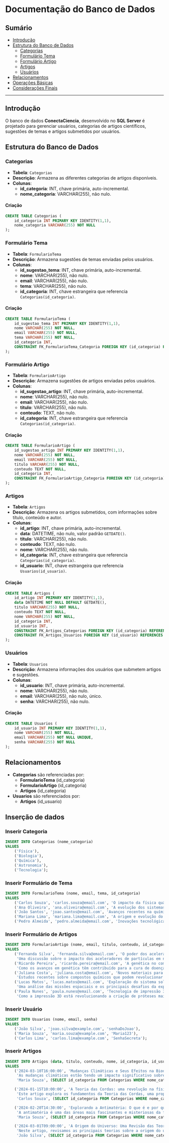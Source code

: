 # Documentação do Banco de Dados

## Sumário
- [Introdução](#introdução)
- [Estrutura do Banco de Dados](#estrutura-do-banco-de-dados)
  - [Categorias](#categorias)
  - [Formulário Tema](#formulário-tema)
  - [Formulário Artigo](#formulário-artigo)
  - [Artigos](#artigos)
  - [Usuários](#usuários)
- [Relacionamentos](#relacionamentos)
- [Operações Básicas](#operações-básicas)
- [Considerações Finais](#considerações-finais)

---

## Introdução

O banco de dados **ConectaCiencia**, desenvolvido no **SQL Server** é projetado para gerenciar usuários, categorias de artigos científicos, sugestões de temas e artigos submetidos por usuários.

## Estrutura do Banco de Dados

### Categorias

- **Tabela**: `Categorias`
- **Descrição**: Armazena as diferentes categorias de artigos disponíveis.
- **Colunas**:
  - **id_categoria**: INT, chave primária, auto-incremental.
  - **nome_categoria**: VARCHAR(255), não nulo.

#### Criação
```sql
CREATE TABLE Categorias (
    id_categoria INT PRIMARY KEY IDENTITY(1,1),
    nome_categoria VARCHAR(255) NOT NULL
);
```

### Formulário Tema

- **Tabela**: `FormularioTema`
- **Descrição**: Armazena sugestões de temas enviadas pelos usuários.
- **Colunas**:
  - **id_sugestao_tema**: INT, chave primária, auto-incremental.
  - **nome**: VARCHAR(255), não nulo.
  - **email**: VARCHAR(255), não nulo.
  - **tema**: VARCHAR(255), não nulo.
  - **id_categoria**: INT, chave estrangeira que referencia `Categorias(id_categoria)`.

#### Criação
```sql
CREATE TABLE FormularioTema (
    id_sugestao_tema INT PRIMARY KEY IDENTITY(1,1),
    nome VARCHAR(255) NOT NULL,
    email VARCHAR(255) NOT NULL,
    tema VARCHAR(255) NOT NULL,
    id_categoria INT,
    CONSTRAINT FK_FormularioTema_Categoria FOREIGN KEY (id_categoria) REFERENCES Categorias(id_categoria)
);
```

### Formulário Artigo

- **Tabela**: `FormularioArtigo`
- **Descrição**: Armazena sugestões de artigos enviadas pelos usuários.
- **Colunas**:
  - **id_sugestao_artigo**: INT, chave primária, auto-incremental.
  - **nome**: VARCHAR(255), não nulo.
  - **email**: VARCHAR(255), não nulo.
  - **titulo**: VARCHAR(255), não nulo.
  - **conteudo**: TEXT, não nulo.
  - **id_categoria**: INT, chave estrangeira que referencia `Categorias(id_categoria)`.

#### Criação
```sql
CREATE TABLE FormularioArtigo (
    id_sugestao_artigo INT PRIMARY KEY IDENTITY(1,1),
    nome VARCHAR(255) NOT NULL,
    email VARCHAR(255) NOT NULL,
    titulo VARCHAR(255) NOT NULL,
    conteudo TEXT NOT NULL,
    id_categoria INT,
    CONSTRAINT FK_FormularioArtigo_Categoria FOREIGN KEY (id_categoria) REFERENCES Categorias(id_categoria)
);
```

### Artigos

- **Tabela**: `Artigos`
- **Descrição**: Armazena os artigos submetidos, com informações sobre título, conteúdo e autor.
- **Colunas**:
  - **id_artigo**: INT, chave primária, auto-incremental.
  - **data**: DATETIME, não nulo, valor padrão `GETDATE()`.
  - **titulo**: VARCHAR(255), não nulo.
  - **conteudo**: TEXT, não nulo.
  - **nome**: VARCHAR(255), não nulo.
  - **id_categoria**: INT, chave estrangeira que referencia `Categorias(id_categoria)`.
  - **id_usuario**: INT, chave estrangeira que referencia `Usuarios(id_usuario)`.

#### Criação
```sql
CREATE TABLE Artigos (
    id_artigo INT PRIMARY KEY IDENTITY(1,1),
    data DATETIME NOT NULL DEFAULT GETDATE(),
    titulo VARCHAR(255) NOT NULL,
    conteudo TEXT NOT NULL,
    nome VARCHAR(255) NOT NULL,
    id_categoria INT,
    id_usuario INT,
    CONSTRAINT FK_Artigos_Categorias FOREIGN KEY (id_categoria) REFERENCES Categorias(id_categoria),
    CONSTRAINT FK_Artigos_Usuarios FOREIGN KEY (id_usuario) REFERENCES Usuarios(id_usuario)
);
```

### Usuários

- **Tabela**: `Usuarios`
- **Descrição**: Armazena informações dos usuários que submetem artigos e sugestões.
- **Colunas**:
  - **id_usuario**: INT, chave primária, auto-incremental.
  - **nome**: VARCHAR(255), não nulo.
  - **email**: VARCHAR(255), não nulo, único.
  - **senha**: VARCHAR(255), não nulo.

#### Criação
```sql
CREATE TABLE Usuarios (
    id_usuario INT PRIMARY KEY IDENTITY(1,1),
    nome VARCHAR(255) NOT NULL,
    email VARCHAR(255) NOT NULL UNIQUE,
    senha VARCHAR(255) NOT NULL
);
```

## Relacionamentos

- **Categorias** são referenciadas por:
  - **FormularioTema** (id_categoria)
  - **FormularioArtigo** (id_categoria)
  - **Artigos** (id_categoria)
- **Usuarios** são referenciados por:
  - **Artigos** (id_usuario)

## Inserção de dados

### Inserir Categoria
```sql
INSERT INTO Categorias (nome_categoria) 
VALUES 
    ('Física'),
    ('Biologia'),
    ('Química'),
    ('Astronomia'),
    ('Tecnologia');
```

### Inserir Formulário de Tema
```sql
INSERT INTO FormularioTema (nome, email, tema, id_categoria) 
VALUES 
    ('Carlos Souza', 'carlos.souza@email.com', 'O impacto da física quântica no cotidiano', 1), 
    ('Ana Oliveira', 'ana.oliveira@email.com', 'A evolução dos sistemas biológicos no ambiente urbano', 2),
    ('João Santos', 'joao.santos@email.com', 'Avanços recentes na química ambiental', 3),
    ('Mariana Lima', 'mariana.lima@email.com', 'A origem e evolução do universo', 4),
    ('Pedro Almeida', 'pedro.almeida@email.com', 'Inovações tecnológicas na medicina', 5);
```

### Inserir Formulário de Artigos
```sql
INSERT INTO FormularioArtigo (nome, email, titulo, conteudo, id_categoria) 
VALUES 
    ('Fernanda Silva', 'fernanda.silva@email.com', 'O poder dos aceleradores de partículas', 
     'Uma discussão sobre o impacto dos aceleradores de partículas em nossa compreensão da física.', 1), 
    ('Ricardo Pereira', 'ricardo.pereira@email.com', 'A genética no combate a doenças', 
     'Como os avanços em genética têm contribuído para a cura de doenças complexas.', 2),
    ('Juliana Costa', 'juliana.costa@email.com', 'Novos materiais para a química sustentável', 
     'Estudos recentes sobre compostos químicos que podem revolucionar o desenvolvimento sustentável.', 3),
    ('Lucas Matos', 'lucas.matos@email.com', 'Exploração do sistema solar', 
     'Uma análise das missões espaciais e os principais desafios da exploração interplanetária.', 4),
    ('Paula Nunes', 'paula.nunes@email.com', 'Tecnologia de impressão 3D em próteses', 
     'Como a impressão 3D está revolucionando a criação de próteses mais acessíveis.', 5);
```

### Inserir Usuário
```sql
INSERT INTO Usuarios (nome, email, senha) 
VALUES
    ('João Silva', 'joao.silva@example.com', 'senhaDoJoao'),
    ('Maria Souza', 'maria.souza@example.com', 'Maria123'),
    ('Carlos Lima', 'carlos.lima@example.com', 'SenhaSecreta');
```

### Inserir Artigos
```sql
INSERT INTO Artigos (data, titulo, conteudo, nome, id_categoria, id_usuario) 
VALUES 
    ('2024-03-10T16:00:00', 'Mudanças Climáticas e Seus Efeitos na Biodiversidade', 
     'As mudanças climáticas estão tendo um impacto significativo sobre a biodiversidade global, afetando habitats, padrões de migração e a sobrevivência de muitas espécies. Este artigo explora como as mudanças no clima estão alterando ecossistemas e quais são as consequências para a fauna e flora. Discutimos também as estratégias para mitigar esses efeitos e promover a conservação da biodiversidade em um mundo em aquecimento.', 
     'Maria Souza', (SELECT id_categoria FROM Categorias WHERE nome_categoria = 'Biologia'), 2), 

    ('2024-01-15T10:00:00', 'A Teoria das Cordas: uma revolução na física', 
     'Este artigo explora os fundamentos da Teoria das Cordas, uma proposta revolucionária na física teórica. A teoria sugere que as partículas fundamentais do universo não são pontos, mas sim pequenas cordas vibrantes que oscilam em diferentes modos. Esta visão alternativa tenta unir a mecânica quântica e a relatividade geral, oferecendo uma possível solução para o problema da gravidade quântica. A teoria das cordas também sugere a existência de dimensões adicionais além das conhecidas quatro dimensões do espaço-tempo. Vamos discutir como essa teoria pode resolver problemas antigos e abrir novas possibilidades para a física moderna. A análise abrange desde a origem da teoria até suas implicações para a física de partículas e cosmologia.', 
     'Carlos Souza', (SELECT id_categoria FROM Categorias WHERE nome_categoria = 'Física'), 3),  

    ('2024-02-20T14:30:00', 'Explorando a Antimatéria: O que é e por que é importante?', 
     'A antimatéria é uma das áreas mais fascinantes e misteriosas da física moderna. Quando partículas de antimatéria se encontram com partículas de matéria, elas se aniquilam mutuamente, liberando uma quantidade de energia imensa. Este artigo explora o conceito de antimatéria, como ela é criada e estudada, e o papel que pode desempenhar em futuras tecnologias e na compreensão do universo. Investigamos também como a antimatéria pode ser utilizada em tratamentos médicos e em futuras viagens espaciais.', 
     'Maria Souza', (SELECT id_categoria FROM Categorias WHERE nome_categoria = 'Física'), 2),  

    ('2024-03-01T09:00:00', 'A Origem do Universo: Uma Revisão das Teorias Cosmológicas', 
     'Neste artigo, revisamos as principais teorias sobre a origem do universo, desde o Big Bang até teorias mais recentes como o modelo do multiverso. Analisamos como as evidências astronômicas e experimentais sustentam ou contestam essas teorias e discutimos as implicações para o futuro da cosmologia. O artigo também explora como diferentes culturas e tradições entenderam a origem do cosmos e o impacto dessas visões sobre a ciência moderna.', 
     'João Silva', (SELECT id_categoria FROM Categorias WHERE nome_categoria = 'Astronomia'), 1);  
```